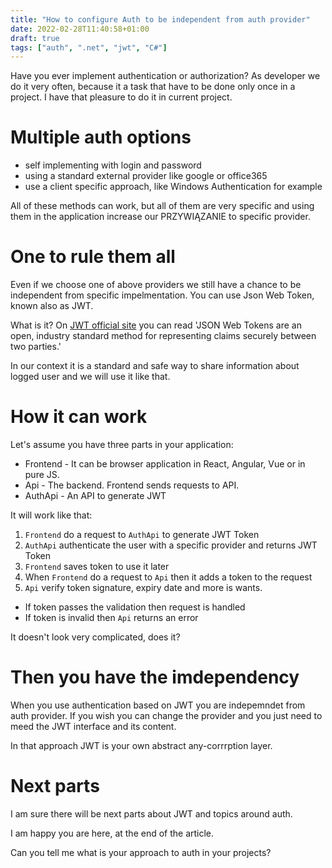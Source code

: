 ```yaml
---
title: "How to configure Auth to be independent from auth provider"
date: 2022-02-28T11:40:58+01:00
draft: true
tags: ["auth", ".net", "jwt", "C#"]
---
```


Have you ever implement authentication or authorization? As developer we do it very often, because it a task that have to be done only once in a project. I have that pleasure to do it in current project. 


# Multiple auth options
- self implementing with login and password
- using a standard external provider like google or office365
- use a client specific approach, like Windows Authentication for example

All of these methods can work, but all of them are very specific and using them in the application increase our PRZYWIĄZANIE to specific provider.


# One to rule them all
Even if we choose one of above providers we still have a chance to be independent from specific impelmentation. You can use Json Web Token, known also as JWT.

What is it? On [JWT official site](https://jwt.io/) you can read 'JSON Web Tokens are an open, industry standard method for representing claims securely between two parties.' 

In our context it is a standard and safe way to share information about logged user and we will use it like that.

# How it can work
Let's assume you have three parts in your application:
- Frontend - It can be browser application in React, Angular, Vue or in pure JS. 
- Api - The backend. Frontend sends requests to API.
- AuthApi - An API to generate JWT

It will work like that:
1. `Frontend` do a request to `AuthApi` to generate JWT Token
2. `AuthApi` authenticate the user with a specific provider and returns JWT Token
3. `Frontend` saves token to use it later
4. When `Frontend` do a request to `Api` then it adds a token to the request
5. `Api` verify token signature, expiry date and more is wants. 
  - If token passes the validation then request is handled
  - If token is invalid then `Api` returns an error

It doesn't look very complicated, does it?

# Then you have the imdependency
When you use authentication based on JWT you are indepemndet from auth provider. 
If you wish you can change the provider and you just need to meed the JWT interface and its content. 

In that approach JWT is your own abstract any-corrrption layer. 

# Next parts
I am sure there will be next parts about JWT and topics around auth.

I am happy you are here, at the end of the article. 

Can you tell me what is your approach to auth in your projects?
